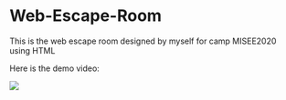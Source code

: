 # Web-Escape-Room

This is the web escape room designed by myself for camp MISEE2020 using HTML

Here is the demo video:

[![](http://img.youtube.com/vi/mkKlKF6TPgw/0.jpg)](http://www.youtube.com/watch?v=mkKlKF6TPgw "Web Escape Room HTML Demo")
